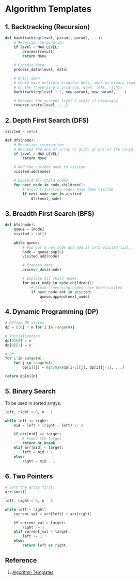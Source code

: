 # Algorithm Templates

## 1. Backtracking (Recursion)

``` Python
def backtracking(level, param1, param2, ...):
    # Recursion termination
    if level > MAX_LEVEL:
        process(result)
        return None
    
    # Process data
    process_data(level, data)

    # Drill down
    # Could have multiple branches here, such as bianry tree 
    # or the traversing a grid (up, down, left, right). 
    backtracking(level + 1, new_param1, new_param2, ...)

    # Recover the current level's state if necessary
    reverse_state(level, ...)
```

## 2. Depth First Search (DFS)

``` Python
visited = set()

def dfs(node):
    # Recursion termination 
    # Reached the end of array or grid, or out of the range.
    if level > MAX_LEVEL:
        return None

    # Add the current node to visited.
    visited.add(node)

    # Explore all child nodes.
    for next_node in node.children():
        # Avoid traversing nodes have been visited
        if next_node not in visited:
            dfs(next_node)
```

## 3. Breadth First Search (BFS)

``` Python
def bfs(node):
    queue = [node]
    visited = set()
    
    while queue:
        # Pop out a new node and add it into visited list.
        node = queue.pop(0)
        visited.add(node)

        # Process data
        process_data(node)

        # Explore all child nodes.
        for next_node in node.children():
            # Avoid traversing nodes have been visited
            if next_node not in visited:
                queue.append(next_node)
```

## 4. Dynamic Programming (DP)

``` Python
# Define DP states
dp = [[0] * n for i in range(m)]

# Initialization
dp[0][0] = x
dp[0][1] = y

# DP
for i in range(m):
    for j in range(n):
        dp[i][j] = min/max(dp[i-1][j], dp[i][j-1], ...)

return dp[m][n]
```

## 5. Binary Search
To be used in sorted arrays:

``` Python
left, right = 0, n - 1

while left <= right:
    mid = left + (right - left) // 2

    if arr[mid] == target:
        # Found the target
        return or break
    elif arr[mid] < target:
        left = mid + 1
    else:
        right = mid - 1
```

## 6. Two Pointers

``` Python
# Sort the array first.
arr.sort()

left, right = 0, n - 1

while left < right:
    current_val = arr[left] + arr[right]

    if current_val > target:
        right -= 1
    elif current_val < target:
        left += 1
    else:
        return left or right.
```

## Reference

1. [Algorithm Templates](https://www.pluralsight.com/guides/algorithm-templates:-introduction)